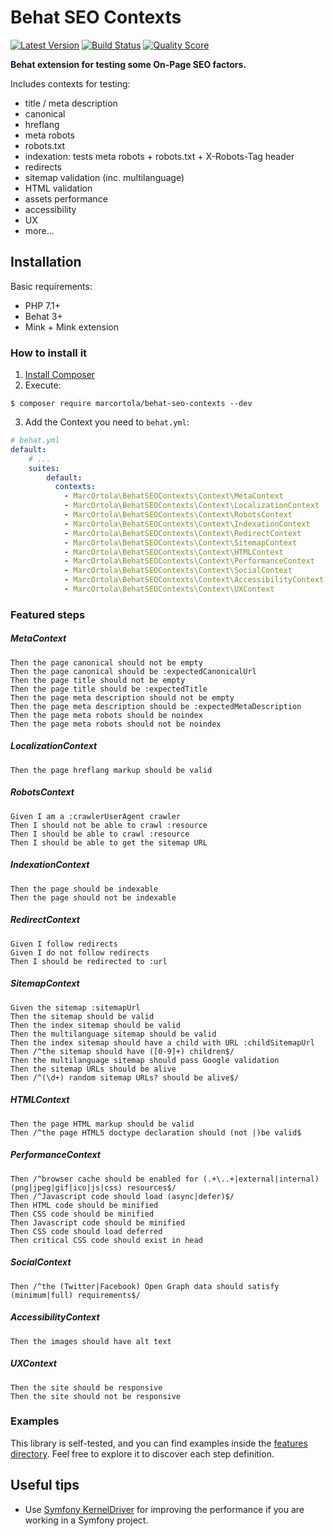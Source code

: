 # Behat SEO Contexts

[![Latest Version](https://img.shields.io/github/release/marcortola/behat-seo-contexts.svg?style=flat-square)](https://github.com/marcortola/behat-seo-contexts/releases)
[![Build Status](https://img.shields.io/travis/marcortola/behat-seo-contexts.svg?style=flat-square)](https://travis-ci.org/marcortola/behat-seo-contexts)
[![Quality Score](https://img.shields.io/scrutinizer/g/marcortola/behat-seo-contexts.svg?style=flat-square)](https://scrutinizer-ci.com/g/marcortola/behat-seo-contexts)

**Behat extension for testing some On-Page SEO factors.**

Includes contexts for testing:
* title / meta description
* canonical
* hreflang
* meta robots
* robots.txt
* indexation: tests meta robots + robots.txt + X-Robots-Tag header
* redirects
* sitemap validation (inc. multilanguage)
* HTML validation
* assets performance
* accessibility
* UX
* more...

Installation
------------

Basic requirements:

* PHP 7.1+
* Behat 3+
* Mink + Mink extension

### How to install it

1. [Install Composer](https://getcomposer.org/download/)
2. Execute:

```
$ composer require marcortola/behat-seo-contexts --dev
```

3. Add the Context you need to `behat.yml`:

```yaml
# behat.yml
default:
    # ...
    suites:
        default:
          contexts:
            - MarcOrtola\BehatSEOContexts\Context\MetaContext
            - MarcOrtola\BehatSEOContexts\Context\LocalizationContext
            - MarcOrtola\BehatSEOContexts\Context\RobotsContext
            - MarcOrtola\BehatSEOContexts\Context\IndexationContext
            - MarcOrtola\BehatSEOContexts\Context\RedirectContext
            - MarcOrtola\BehatSEOContexts\Context\SitemapContext
            - MarcOrtola\BehatSEOContexts\Context\HTMLContext
            - MarcOrtola\BehatSEOContexts\Context\PerformanceContext
            - MarcOrtola\BehatSEOContexts\Context\SocialContext
            - MarcOrtola\BehatSEOContexts\Context\AccessibilityContext
            - MarcOrtola\BehatSEOContexts\Context\UXContext
```
### Featured steps
##### MetaContext
```gherkin
Then the page canonical should not be empty
Then the page canonical should be :expectedCanonicalUrl
Then the page title should not be empty
Then the page title should be :expectedTitle
Then the page meta description should not be empty
Then the page meta description should be :expectedMetaDescription
Then the page meta robots should be noindex
Then the page meta robots should not be noindex
```
##### LocalizationContext
```gherkin
Then the page hreflang markup should be valid
```
##### RobotsContext
```gherkin
Given I am a :crawlerUserAgent crawler
Then I should not be able to crawl :resource
Then I should be able to crawl :resource
Then I should be able to get the sitemap URL
```
##### IndexationContext
```gherkin
Then the page should be indexable
Then the page should not be indexable
```
##### RedirectContext
```gherkin
Given I follow redirects
Given I do not follow redirects
Then I should be redirected to :url
```
##### SitemapContext
```gherkin
Given the sitemap :sitemapUrl
Then the sitemap should be valid
Then the index sitemap should be valid
Then the multilanguage sitemap should be valid
Then the index sitemap should have a child with URL :childSitemapUrl
Then /^the sitemap should have ([0-9]+) children$/
Then the multilanguage sitemap should pass Google validation
Then the sitemap URLs should be alive
Then /^(\d+) random sitemap URLs? should be alive$/
```
##### HTMLContext
```gherkin
Then the page HTML markup should be valid
Then /^the page HTML5 doctype declaration should (not |)be valid$
```
##### PerformanceContext
```gherkin
Then /^browser cache should be enabled for (.+\..+|external|internal) (png|jpeg|gif|ico|js|css) resources$/
Then /^Javascript code should load (async|defer)$/
Then HTML code should be minified
Then CSS code should be minified
Then Javascript code should be minified
Then CSS code should load deferred
Then critical CSS code should exist in head
```
##### SocialContext
```gherkin
Then /^the (Twitter|Facebook) Open Graph data should satisfy (minimum|full) requirements$/
```
##### AccessibilityContext
```gherkin
Then the images should have alt text
```
##### UXContext
```gherkin
Then the site should be responsive
Then the site should not be responsive
```

### Examples
This library is self-tested, and you can find examples inside the [features directory](./tests/features).
Feel free to explore it to discover each step definition.

Useful tips
------------
* Use [Symfony KernelDriver](https://github.com/Behat/Symfony2Extension) for improving the performance if you are working in a Symfony project.
